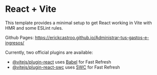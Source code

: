 # React + Vite

This template provides a minimal setup to get React working in Vite with HMR and some ESLint rules.

Github Pages: https://erickcastroo.github.io/Administrar-tus-gastos-e-ingresos/

Currently, two official plugins are available:

- [@vitejs/plugin-react](https://github.com/vitejs/vite-plugin-react/blob/main/packages/plugin-react/README.md) uses [Babel](https://babeljs.io/) for Fast Refresh
- [@vitejs/plugin-react-swc](https://github.com/vitejs/vite-plugin-react-swc) uses [SWC](https://swc.rs/) for Fast Refresh
